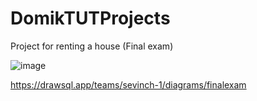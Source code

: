 # DomikTUTProjects
Project for renting a house (Final exam)

![image](https://github.com/Kohinur0124/DomikTUTProjects/assets/118399896/2b15aa70-a460-400c-9c39-ddbacb686add)

https://drawsql.app/teams/sevinch-1/diagrams/finalexam
